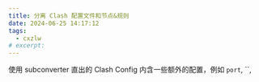 ```yaml
---
title: 分离 Clash 配置文件和节点&规则
date: 2024-06-25 14:17:12
tags: 
  - cxzlw
# excerpt: 
---
```


使用 subconverter 直出的 Clash Config 内含一些额外的配置，例如 `port`, ``, 
